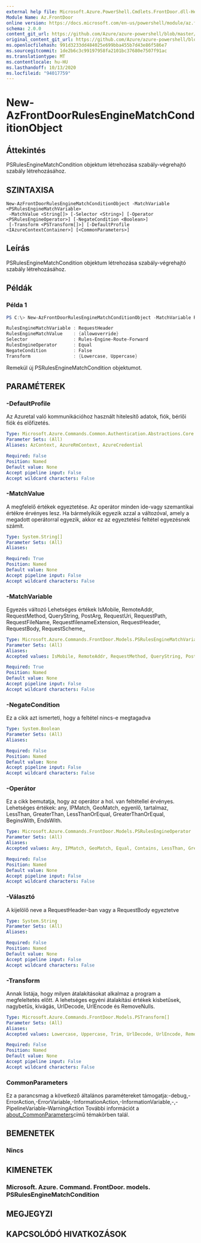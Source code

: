 ```yaml
---
external help file: Microsoft.Azure.PowerShell.Cmdlets.FrontDoor.dll-Help.xml
Module Name: Az.FrontDoor
online version: https://docs.microsoft.com/en-us/powershell/module/az.frontdoor/new-azfrontdoorrulesenginematchconditionobject
schema: 2.0.0
content_git_url: https://github.com/Azure/azure-powershell/blob/master/src/FrontDoor/FrontDoor/help/New-AzFrontDoorRulesEngineMatchConditionObject.md
original_content_git_url: https://github.com/Azure/azure-powershell/blob/master/src/FrontDoor/FrontDoor/help/New-AzFrontDoorRulesEngineMatchConditionObject.md
ms.openlocfilehash: 991d3233dd484025e699bba455b7d43e86f586e7
ms.sourcegitcommit: 1de2b6c3c99197958fa2101bc37680e7507f91ac
ms.translationtype: MT
ms.contentlocale: hu-HU
ms.lasthandoff: 10/13/2020
ms.locfileid: "94017759"
---
```

# New-AzFrontDoorRulesEngineMatchConditionObject

## Áttekintés
PSRulesEngineMatchCondition objektum létrehozása szabály-végrehajtó szabály létrehozásához.

## SZINTAXISA

```
New-AzFrontDoorRulesEngineMatchConditionObject -MatchVariable <PSRulesEngineMatchVariable>
 -MatchValue <String[]> [-Selector <String>] [-Operator <PSRulesEngineOperator>] [-NegateCondition <Boolean>]
 [-Transform <PSTransform[]>] [-DefaultProfile <IAzureContextContainer>] [<CommonParameters>]
```

## Leírás
PSRulesEngineMatchCondition objektum létrehozása szabály-végrehajtó szabály létrehozásához.

## Példák

### Példa 1
```powershell
PS C:\> New-AzFrontDoorRulesEngineMatchConditionObject -MatchVariable RequestHeader -Operator Equal -MatchValue allowoverride -Transform "LowerCase", "UpperCase"-Selector Rules-Engine-Route-Forward -NegateCondition $false

RulesEngineMatchVariable : RequestHeader
RulesEngineMatchValue    : {allowoverride}
Selector                 : Rules-Engine-Route-Forward
RulesEngineOperator      : Equal
NegateCondition          : False
Transform                : {Lowercase, Uppercase}
```

Remekül új PSRulesEngineMatchCondition objektumot.

## PARAMÉTEREK

### -DefaultProfile
Az Azuretal való kommunikációhoz használt hitelesítő adatok, fiók, bérlői fiók és előfizetés.

```yaml
Type: Microsoft.Azure.Commands.Common.Authentication.Abstractions.Core.IAzureContextContainer
Parameter Sets: (All)
Aliases: AzContext, AzureRmContext, AzureCredential

Required: False
Position: Named
Default value: None
Accept pipeline input: False
Accept wildcard characters: False
```

### -MatchValue
A megfelelő értékek egyeztetése.
Az operátor minden ide-vagy szemantikai értékre érvényes lesz.
Ha bármelyikük egyezik azzal a változóval, amely a megadott operátorral egyezik, akkor ez az egyeztetési feltétel egyezésnek számít.

```yaml
Type: System.String[]
Parameter Sets: (All)
Aliases:

Required: True
Position: Named
Default value: None
Accept pipeline input: False
Accept wildcard characters: False
```

### -MatchVariable
Egyezés változó
Lehetséges értékek IsMobile, RemoteAddr, RequestMethod, QueryString, PostArg, RequestUri, RequestPath, RequestFileName, RequestfilenameExtension, RequestHeader, RequestBody, RequestScheme,,

```yaml
Type: Microsoft.Azure.Commands.FrontDoor.Models.PSRulesEngineMatchVariable
Parameter Sets: (All)
Aliases:
Accepted values: IsMobile, RemoteAddr, RequestMethod, QueryString, PostArgs, RequestUri, RequestPath, RequestFilename, RequestFilenameExtension, RequestHeader, RequestBody, RequestScheme

Required: True
Position: Named
Default value: None
Accept pipeline input: False
Accept wildcard characters: False
```

### -NegateCondition
Ez a cikk azt ismerteti, hogy a feltétel nincs-e megtagadva

```yaml
Type: System.Boolean
Parameter Sets: (All)
Aliases:

Required: False
Position: Named
Default value: None
Accept pipeline input: False
Accept wildcard characters: False
```

### -Operátor
Ez a cikk bemutatja, hogy az operátor a hol. van feltétellel érvényes.
Lehetséges értékek: any, IPMatch, GeoMatch, egyenlő, tartalmaz, LessThan, GreaterThan, LessThanOrEqual, GreaterThanOrEqual, BeginsWith, EndsWith.

```yaml
Type: Microsoft.Azure.Commands.FrontDoor.Models.PSRulesEngineOperator
Parameter Sets: (All)
Aliases:
Accepted values: Any, IPMatch, GeoMatch, Equal, Contains, LessThan, GreaterThan, LessThanOrEqual, GreaterThanOrEqual, BeginsWith, EndsWith

Required: False
Position: Named
Default value: None
Accept pipeline input: False
Accept wildcard characters: False
```

### -Választó
A kijelölő neve a RequestHeader-ban vagy a RequestBody egyeztetve

```yaml
Type: System.String
Parameter Sets: (All)
Aliases:

Required: False
Position: Named
Default value: None
Accept pipeline input: False
Accept wildcard characters: False
```

### -Transform
Annak listája, hogy milyen átalakításokat alkalmaz a program a megfeleltetés előtt. A lehetséges egyéni átalakítási értékek kisbetűsek, nagybetűs, kivágás, UrlDecode, UrlEncode és RemoveNulls.

```yaml
Type: Microsoft.Azure.Commands.FrontDoor.Models.PSTransform[]
Parameter Sets: (All)
Aliases:
Accepted values: Lowercase, Uppercase, Trim, UrlDecode, UrlEncode, RemoveNulls

Required: False
Position: Named
Default value: None
Accept pipeline input: False
Accept wildcard characters: False
```

### CommonParameters
Ez a parancsmag a következő általános paramétereket támogatja:-debug,-ErrorAction,-ErrorVariable,-InformationAction,-InformationVariable,-,-PipelineVariable-WarningAction További információt a [about_CommonParameters](http://go.microsoft.com/fwlink/?LinkID=113216)című témakörben talál.

## BEMENETEK

### Nincs

## KIMENETEK

### Microsoft. Azure. Command. FrontDoor. models. PSRulesEngineMatchCondition

## MEGJEGYZI

## KAPCSOLÓDÓ HIVATKOZÁSOK
